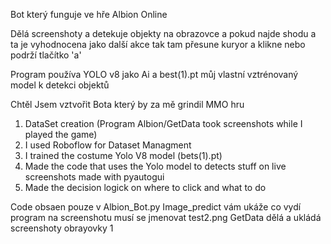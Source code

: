 Bot který funguje ve hře Albion Online


Dělá screenshoty a detekuje objekty na obrazovce a pokud najde shodu a ta je vyhodnocena jako další akce tak tam přesune kuryor a klikne nebo podrží tlačítko 'a'


Program používa YOLO v8 jako Ai a best(1).pt můj vlastní vztrénovaný model k detekci objektů 



Chtěl Jsem vztvořit Bota který by za mě grindil MMO hru
1) DataSet creation (Program Albion/GetData took screenshots while I played the game)
2) I used Roboflow for Dataset Managment
3) I trained the costume Yolo V8 model (bets(1).pt)
4) Made the code that uses the Yolo model to detects stuff on live screenshots made with pyautogui
5) Made the decision logick on where to click and what to do


   
Code obsaen pouze v Albion_Bot.py
Image_predict vám ukáže co vydí program na screenshotu musí se jmenovat test2.png
GetData dělá a ukládá screenshoty obrayovky 1
